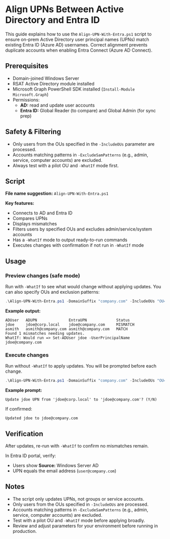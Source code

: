 
# Align UPNs Between Active Directory and Entra ID

This guide explains how to use the `Align-UPN-With-Entra.ps1` script to ensure on-prem Active Directory user principal names (UPNs) match existing Entra ID (Azure AD) usernames. Correct alignment prevents duplicate accounts when enabling Entra Connect (Azure AD Connect).

## Prerequisites

- Domain-joined Windows Server
- RSAT Active Directory module installed
- Microsoft Graph PowerShell SDK installed (`Install-Module Microsoft.Graph`)
- Permissions:
  - **AD:** read and update user accounts
  - **Entra ID:** Global Reader (to compare) and Global Admin (for sync prep)

## Safety & Filtering

- Only users from the OUs specified in the `-IncludeOUs` parameter are processed.
- Accounts matching patterns in `-ExcludeSamPatterns` (e.g., admin, service, computer accounts) are excluded.
- Always test with a pilot OU and `-WhatIf` mode first.

## Script

**File name suggestion:** `Align-UPN-With-Entra.ps1`

**Key features:**
- Connects to AD and Entra ID
- Compares UPNs
- Displays mismatches
- Filters users by specified OUs and excludes admin/service/system accounts
- Has a `-WhatIf` mode to output ready-to-run commands
- Executes changes with confirmation if not run in `-WhatIf` mode

## Usage

### Preview changes (safe mode)

Run with `-WhatIf` to see what would change without applying updates. You can also specify OUs and exclusion patterns:

```powershell
.\Align-UPN-With-Entra.ps1 -DomainSuffix "company.com" -IncludeOUs "OU=Users,DC=company,DC=com" -WhatIf
```

**Example output:**
```
ADUser   ADUPN              EntraUPN             Status
jdoe     jdoe@corp.local    jdoe@company.com     MISMATCH
asmith   asmith@company.com asmith@company.com   MATCH
Found 1 mismatches needing updates.
WhatIf: Would run => Set-ADUser jdoe -UserPrincipalName jdoe@company.com
```

### Execute changes

Run without `-WhatIf` to apply updates. You will be prompted before each change.

```powershell
.\Align-UPN-With-Entra.ps1 -DomainSuffix "company.com" -IncludeOUs "OU=Users,DC=company,DC=com"
```

**Example prompt:**
```
Update jdoe UPN from 'jdoe@corp.local' to 'jdoe@company.com'? (Y/N)
```
If confirmed:
```
Updated jdoe to jdoe@company.com
```

## Verification

After updates, re-run with `-WhatIf` to confirm no mismatches remain.

In Entra ID portal, verify:
- Users show **Source:** Windows Server AD
- UPN equals the email address (`user@company.com`)

## Notes

- The script only updates UPNs, not groups or service accounts.
- Only users from the OUs specified in `-IncludeOUs` are processed.
- Accounts matching patterns in `-ExcludeSamPatterns` (e.g., admin, service, computer accounts) are excluded.
- Test with a pilot OU and `-WhatIf` mode before applying broadly.
- Review and adjust parameters for your environment before running in production.